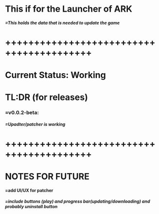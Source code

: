 # This if for the Launcher of ARK
##### =This holds the data that is needed to update the game


# +++++++++++++++++++++++++++++++++++++++++

# Current Status: Working
# TL:DR (for releases)

### =v0.0.2-beta:
##### =Upadter/patcher is working


# +++++++++++++++++++++++++++++++++++++++++

# NOTES FOR FUTURE
#### =add UI/UX for patcher
##### =include buttons (play) and progress bar(updating/downloading) and probably uninstall button
